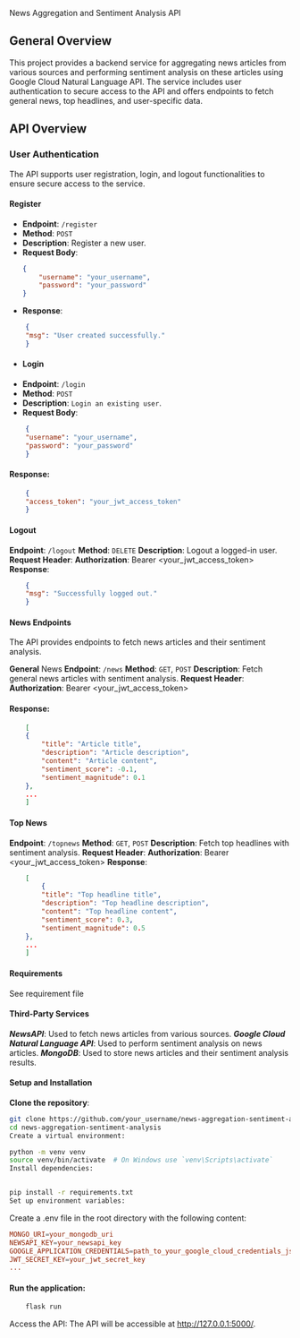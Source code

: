  News Aggregation and Sentiment Analysis API

## General Overview
This project provides a backend service for aggregating news articles from various sources and performing sentiment analysis on these articles using Google Cloud Natural Language API. The service includes user authentication to secure access to the API and offers endpoints to fetch general news, top headlines, and user-specific data.

## API Overview

### User Authentication
The API supports user registration, login, and logout functionalities to ensure secure access to the service.

#### Register
- **Endpoint**: `/register`
- **Method**: `POST`
- **Description**: Register a new user.
- **Request Body**:
  ```json
  {
      "username": "your_username",
      "password": "your_password"
  }
- **Response**:
```json
    {
    "msg": "User created successfully."
    }
```
- #### Login
- **Endpoint**: `/login`
- **Method**: `POST`
- **Description**: `Login an existing user`.
- **Request Body**:
```json
    {
    "username": "your_username",
    "password": "your_password"
    }
```
#### Response:
```json
    {
    "access_token": "your_jwt_access_token"
    }
```    
#### Logout
**Endpoint**: `/logout`
**Method**: `DELETE`
**Description**: Logout a logged-in user.
**Request Header**:
**Authorization**: Bearer <your_jwt_access_token>
**Response**:
```json
    {
    "msg": "Successfully logged out."
    }
```
#### News Endpoints
The API provides endpoints to fetch news articles and their sentiment analysis.

**General** News
**Endpoint**: `/news`
**Method**: `GET`, `POST`
**Description**: Fetch general news articles with sentiment analysis.
**Request Header**:
**Authorization**: Bearer <your_jwt_access_token>

#### Response:
```json
    [
    {
        "title": "Article title",
        "description": "Article description",
        "content": "Article content",
        "sentiment_score": -0.1,
        "sentiment_magnitude": 0.1
    },
    ...
    ]   
```
#### Top News
**Endpoint**: `/topnews`
**Method**: `GET`, `POST`
**Description**: Fetch top headlines with sentiment analysis.
**Request Header**:
**Authorization**: Bearer <your_jwt_access_token>
**Response**:
```json
    [
        {
        "title": "Top headline title",
        "description": "Top headline description",
        "content": "Top headline content",
        "sentiment_score": 0.3,
        "sentiment_magnitude": 0.5
    },
    ...
    ]
```
#### Requirements
See requirement file

#### Third-Party Services
***NewsAPI***: Used to fetch news articles from various sources.
***Google Cloud Natural Language API***: Used to perform sentiment analysis on news articles.
***MongoDB***: Used to store news articles and their sentiment analysis results.
#### Setup and Installation
**Clone the repository**:
```bash
git clone https://github.com/your_username/news-aggregation-sentiment-analysis.git
cd news-aggregation-sentiment-analysis
Create a virtual environment:

python -m venv venv
source venv/bin/activate  # On Windows use `venv\Scripts\activate`
Install dependencies:


pip install -r requirements.txt
Set up environment variables:
```
Create a .env file in the root directory with the following content:

```conf
MONGO_URI=your_mongodb_uri
NEWSAPI_KEY=your_newsapi_key
GOOGLE_APPLICATION_CREDENTIALS=path_to_your_google_cloud_credentials_json
JWT_SECRET_KEY=your_jwt_secret_key
...
```
#### Run the application:
```bash
    flask run
```
Access the API:
The API will be accessible at http://127.0.0.1:5000/.
